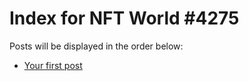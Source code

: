 # Index for NFT World #4275
Posts will be displayed in the order below:

- [Your first post](./001-first.md)

